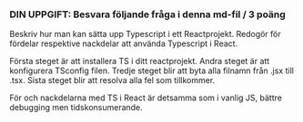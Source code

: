 ###  DIN UPPGIFT: Besvara följande fråga i denna md-fil / 3 poäng

Beskriv hur man kan sätta upp Typescript i ett Reactprojekt. Redogör för fördelar respektive nackdelar att använda Typescript i React.

Första steget är att installera TS i ditt reactprojekt. Andra steget är att konfigurera TSconfig filen. Tredje steget blir att byta alla filnamn från .jsx till .tsx. Sista steget blir att resolva alla fel som tillkommer.

För och nackdelarna med TS i React är detsamma som i vanlig JS, bättre debugging men tidskonsumerande.